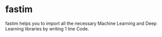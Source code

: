 # fastim
fastim helps you to import all the necessary Machine Learning and Deep Learning libraries by writing 1 line Code.
